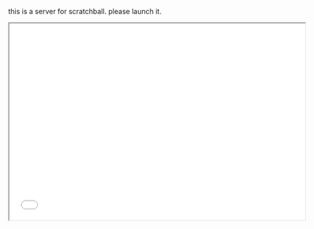 this is a server for scratchball. please launch it.
<iframe src="[https://replit.com/@EngineerRunner/Scratchball-Server?embed=true]" width="600" height="400" />
